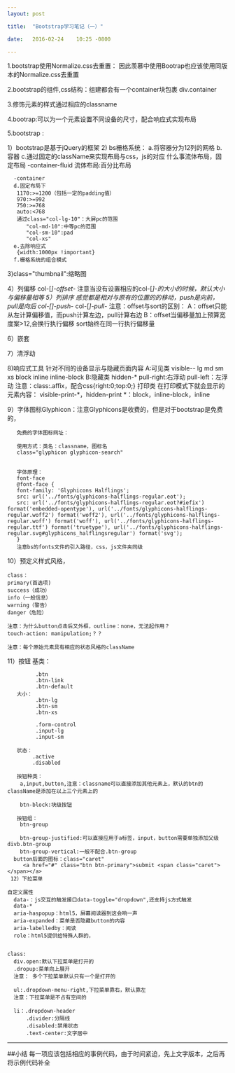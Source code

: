 ```yaml
---
layout: post

title:  "Bootstrap学习笔记（一）"

date:   2016-02-24    10:25 -0800

---
```


1.bootstrap使用Normalize.css去重置：
  因此羡慕中使用Bootrap也应该使用同版本的Normalize.css去重置

2.bootstrap的组件,css结构：组建都会有一个container块包裹
     div.container

3.修饰元素的样式通过相应的classname


4.bootrap:可以为一个元素设置不同设备的尺寸，配合响应式实现布局

5.bootstrap :

  1）bootstrap是基于jQuery的框架
  2) bs栅格系统：
     a.将容器分为12列的网格
     b.容器
     c.通过固定的className来实现布局与css，js的对应
      什么事流体布局，固定布局
      -container-fluid
       流体布局:百分比布局

      -container
      d.固定布局下
       1170:>=1200（包括一定的padding值）
       970:>=992
       750:>=768
       auto:<768
       通过class="col-lg-10"：大屏pc的范围
          "col-md-10":中等pc的范围
          "col-sm-10":pad
          "col-xs"
      e.去除响应式
       {width:1000px !important}
      f.栅格系统的组合模式
   3)class="thumbnail":缩略图

   4）列偏移
     col-[*]-offset-*
     注意当没有设置相应的col-[*]-*的大小的时候，默认大小与偏移量相等
   5）列排序 感觉都是相对与原有的位置的的移动，push是向前，pull是向后
     col-[*]-push-*
     col-[*]-pull-*
      注意：offset与sort的区别：
           A：offset只能从左计算偏移值，而push计算左边，pull计算右边
           B：offset当偏移量加上预算宽度案>12,会换行执行偏移
              sort始终在同一行执行偏移量

   6）嵌套

   7）清浮动
     <div class="clearfix"></div>
   8)响应式工具
     针对不同的设备显示与隐藏页面内容
       A:可见类  visible-*-*
         lg md sm xs
         block inline inline-block
       B:隐藏类  hidden-*
       pull-right:右浮动
       pull-left：左浮动
       注意：class:.affix，配合css{right:0;top:0;}
     打印类
      在打印模式下就会显示的元素内容：
      visible-print-*，hidden-print
      *：block，inline-block，inline

   9）字体图标Glyphicon：注意Glyphicons是收费的，但是对于bootstrap是免费的，

       免费的字体图标网址：

       使用方式：类名：classname，图标名
       class="glyphicon glyphicon-search"


       字体原理：
       font-face
       @font-face {
       font-family: 'Glyphicons Halflings';  
       src: url('../fonts/glyphicons-halflings-regular.eot');
       src: url('../fonts/glyphicons-halflings-regular.eot?#iefix') format('embedded-opentype'), url('../fonts/glyphicons-halflings-regular.woff2') format('woff2'), url('../fonts/glyphicons-halflings-regular.woff') format('woff'), url('../fonts/glyphicons-halflings-regular.ttf') format('truetype'), url('../fonts/glyphicons-halflings-regular.svg#glyphicons_halflingsregular') format('svg');
       }
       注意bs的fonts文件的引入路径，css，js文件夹同级

  10）预定义样式风格，

    class：
    primary(首选项)
    success（成功）
    info（一般信息）
    warning（警告）
    danger（危险）

    注意：为什么button点击后又外框，outline：none，无法起作用？
    touch-action: manipulation;？？

    注意：每个原始元素具有相应的状态风格的className

   11）按钮
       基类：

             .btn
             .btn-link
             .btn-default
       大小：
             .btn-lg
             .btn-sm
             .btn-xs

             .form-control
             .input-lg
             .input-sm

       状态：
            .active
            .disabled

       按钮种类：
        a,input,button,注意：classname可以直接添加其他元素上，默认的btn的className是添加在以上三个元素上的

        btn-block:块级按钮

       按钮组：
        btn-group

        btn-group-justified:可以直接应用于a标签，input，button需要单独添加父级divb.btn-group
        btn-group-vertical:一般不配合.btn-group
      button后面的图标：class="caret"
         <a href="#" class="btn btn-primary">submit <span class="caret"></span></a>
     12）下拉菜单

	自定义属性
	  data-：js交互的触发接口data-toggle="dropdown",还支持js方式触发
      data-*
      aria-haspopup：html5，屏幕阅读器到这会响一声
      aria-expanded：菜单是否隐藏button的内容
      aria-labelledby：阅读
      role：html5提供给特殊人群的，


    class:
      div.open:默认下拉菜单是打开的
      .dropup:菜单向上展开
      注意： 多个下拉菜单默认只有一个是打开的

      ul:.dropdown-menu-right,下拉菜单靠右，默认靠左
      注意：下拉菜单是不占有空间的

      li：.dropdown-header
          .divider:分隔线
          .disabled:禁用状态
          .text-center:文字居中


----------

##小结
   每一项应该包括相应的事例代码，由于时间紧迫，先上文字版本，之后再将示例代码补全
 
